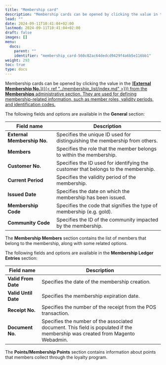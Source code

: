 ```yaml
---
title: "Membership card"
description: "Membership cards can be opened by clicking the value in the External Membership No. from the Memberships administrative section. They are used for defining membership-related information, such as member roles, validity periods, and identification codes."
lead: ""
date: 2024-09-11T10:41:04+02:00
lastmod: 2024-09-11T10:41:04+02:00
draft: false
images: []
menu:
  docs:
    parent: ""
    identifier: "membership_card-560c02ac64dedcd9429f4a6b5e116bb1"
weight: 293
toc: true
type: docs
---
```


Membership cards can be opened by clicking the value in the [<ins>**External Membership No.**<ins>]({{< ref "../membership_list/index.md" >}}) from the **Memberships** administrative section. They are used for defining membership-related information, such as member roles, validity periods, and identification codes.

The following fields and options are available in the **General** section: 

| Field name     | Description |
| ----------- | ----------- |
| **External Membership No.** | Specifies the unique ID used for distinguishing the membership from others. | 
| **Members** | Specifies the role that the member belongs to within the membership. | 
| **Customer No.** | Specifies the ID used for identifying the customer that belongs to the membership. |
| **Current Period** | Specifies the validity period of the membership. | 
| **Issued Date** | Specifies the date on which the membership has been issued. | 
| **Membership Code** | Specifies the code that signifies the type of membership (e.g. gold). | 
| **Community Code** | Specifies the ID of the community impacted by the membership. | 

The **Membership Members** section contains the list of members that belong to the membership, along with some related options.

The following fields and options are available in the **Membership Ledger Entries** section:

| Field name     | Description |
| ----------- | ----------- |
| **Valid From Date** | Specifies the date of the membership creation. | 
| **Valid Until Date** | Specifies the membership expiration date. | 
| **Receipt No.** | Specifies the number of the receipt from the POS transaction. | 
| **Document No.** | Specifies the number of the associated document. This field is populated if the membership was created from Magento Webadmin. | 

The **Points/Membership Points** section contains information about points that members collect through the loyalty program. 
